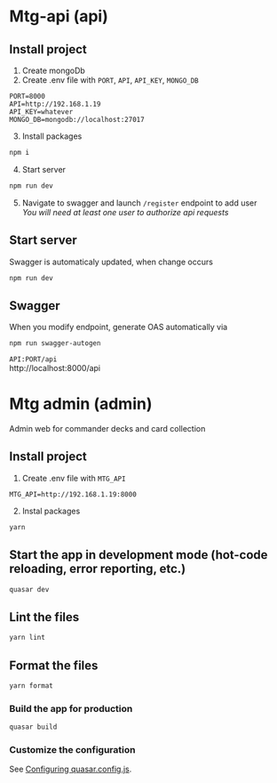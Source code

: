 # Mtg-api (api)

## Install project

1. Create mongoDb
2. Create .env file with `PORT`, `API`, `API_KEY`, `MONGO_DB`

```
PORT=8000
API=http://192.168.1.19
API_KEY=whatever
MONGO_DB=mongodb://localhost:27017
```

3. Install packages

```bash
npm i
```

4. Start server

```bash
npm run dev
```

5. Navigate to swagger and launch `/register` endpoint to add user  
   _You will need at least one user to authorize api requests_

## Start server

Swagger is automaticaly updated, when change occurs

```bash
npm run dev
```

## Swagger

When you modify endpoint, generate OAS automatically via

```bash
npm run swagger-autogen
```

`API:PORT/api`  
http://localhost:8000/api

# Mtg admin (admin)

Admin web for commander decks and card collection

## Install project

1. Create .env file with `MTG_API`

```
MTG_API=http://192.168.1.19:8000
```

2. Instal packages

```bash
yarn
```

## Start the app in development mode (hot-code reloading, error reporting, etc.)

```bash
quasar dev
```

## Lint the files

```bash
yarn lint
```

## Format the files

```bash
yarn format
```

### Build the app for production

```bash
quasar build
```

### Customize the configuration

See [Configuring quasar.config.js](https://v2.quasar.dev/quasar-cli-vite/quasar-config-js).
